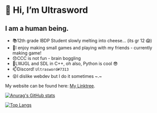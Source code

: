 # 👋 Hi, I’m Ultrasword
## I am a human being.

- 📚12th grade IBDP Student slowly melting into cheese... (its gr 12 😱)
- 👀I enjoy making small games and playing with my friends - currently making game!
- 😞CCC is not fun - brain boggling
- 🌱LWJGL and SDL in C++, oh also, Python is cool 😎
- 📫Discord! `Ultrasword#7313`
- 😝I dislike webdev but I do it sometimes ~.~

My website can be found here: [My Linktree](https://linktr.ee/petthepotat).

<!--- git repo https://github.com/anuraghazra/github-readme-stats --->
[![Anurag's GitHub stats](https://github-readme-stats.vercel.app/api?username=Ultrasword)](https://github.com/anuraghazra/github-readme-stats)

[![Top Langs](https://github-readme-stats.vercel.app/api/top-langs/?username=Ultrasword)](https://github.com/anuraghazra/github-readme-stats)


<!---
Ultrasword/Ultrasword is a ✨ special ✨ repository because its `README.md` (this file) appears on your GitHub profile.
You can click the Preview link to take a look at your changes.
--->
